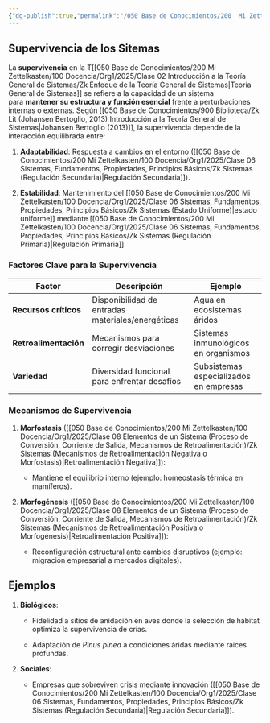 ```yaml
---
{"dg-publish":true,"permalink":"/050 Base de Conocimientos/200  Mi Zettelkasten/100 Docencia/Org1/2025/Clase 06 Sistemas, Fundamentos, Propiedades, Principios Básicos/Zk Sistemas (Supervivencia)/","tags":["digitalGarden"]}
---
```


## Supervivencia de los Sitemas

La **supervivencia** en la T[[050 Base de Conocimientos/200  Mi Zettelkasten/100 Docencia/Org1/2025/Clase 02 Introducción a la Teoría General de Sistemas/Zk Enfoque de la Teoría General de Sistemas\|Teoría General de Sistemas]] se refiere a la capacidad de un sistema para **mantener su estructura y función esencial** frente a perturbaciones internas o externas. Según [[050 Base de Conocimientos/900 Biblioteca/Zk Lit (Johansen Bertoglio, 2013) Introducción a la Teoría General de Sistemas\|Johansen Bertoglio (2013)]], la supervivencia depende de la interacción equilibrada entre:

1. **Adaptabilidad**: Respuesta a cambios en el entorno ([[050 Base de Conocimientos/200  Mi Zettelkasten/100 Docencia/Org1/2025/Clase 06 Sistemas, Fundamentos, Propiedades, Principios Básicos/Zk Sistemas (Regulación Secundaria)\|Regulación Secundaria]]).
    
2. **Estabilidad**: Mantenimiento del [[050 Base de Conocimientos/200  Mi Zettelkasten/100 Docencia/Org1/2025/Clase 06 Sistemas, Fundamentos, Propiedades, Principios Básicos/Zk Sistemas (Estado Uniforme)\|estado uniforme]] mediante [[050 Base de Conocimientos/200  Mi Zettelkasten/100 Docencia/Org1/2025/Clase 06 Sistemas, Fundamentos, Propiedades, Principios Básicos/Zk Sistemas (Regulación Primaria)\|Regulación Primaria]].
    

### Factores Clave para la Supervivencia

|**Factor**|**Descripción**|**Ejemplo**|
|---|---|---|
|**Recursos críticos**|Disponibilidad de entradas materiales/energéticas|Agua en ecosistemas áridos|
|**Retroalimentación**|Mecanismos para corregir desviaciones|Sistemas inmunológicos en organismos|
|**Variedad**|Diversidad funcional para enfrentar desafíos|Subsistemas especializados en empresas|

### Mecanismos de Supervivencia

1. **Morfostasis** ([[050 Base de Conocimientos/200  Mi Zettelkasten/100 Docencia/Org1/2025/Clase 08 Elementos de un Sistema (Proceso de Conversión, Corriente de Salida, Mecanismos de Retroalimentación)/Zk Sistemas (Mecanismos de Retroalimentación Negativa o Morfostasis)\|Retroalimentación Negativa]]):
    
    - Mantiene el equilibrio interno (ejemplo: homeostasis térmica en mamíferos).
        
2. **Morfogénesis** ([[050 Base de Conocimientos/200  Mi Zettelkasten/100 Docencia/Org1/2025/Clase 08 Elementos de un Sistema (Proceso de Conversión, Corriente de Salida, Mecanismos de Retroalimentación)/Zk Sistemas (Mecanismos de Retroalimentación Positiva o Morfogénesis)\|Retroalimentación Positiva]]):
    
    - Reconfiguración estructural ante cambios disruptivos (ejemplo: migración empresarial a mercados digitales).
        

## **Ejemplos**

1. **Biológicos**:
    
    - Fidelidad a sitios de anidación en aves donde la selección de hábitat optimiza la supervivencia de crías.
        
    - Adaptación de _Pinus pinea_ a condiciones áridas mediante raíces profundas.
        
2. **Sociales**:
    
    - Empresas que sobreviven crisis mediante innovación ([[050 Base de Conocimientos/200  Mi Zettelkasten/100 Docencia/Org1/2025/Clase 06 Sistemas, Fundamentos, Propiedades, Principios Básicos/Zk Sistemas (Regulación Secundaria)\|Regulación Secundaria]]).